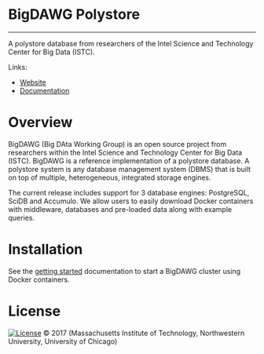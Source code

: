 # BigDAWG Polystore
---

A polystore database from researchers of the Intel Science and Technology Center for Big Data (ISTC).

Links:

* [Website](http://bigdawg.mit.edu/)
* [Documentation](http://bigdawg-documentation.readthedocs.io/en/latest/index.html)

# Overview

BigDAWG (Big DAta Working Group) is an open source project from researchers within the Intel Science and Technology Center for Big Data (ISTC). BigDAWG is a reference implementation of a polystore database. A polystore system is any database management system (DBMS) that is built on top of multiple, heterogeneous, integrated storage engines.

The current release includes support for 3 database engines: PostgreSQL, SciDB and Accumulo. We allow users to easily download Docker containers with middleware, databases and pre-loaded data along with example queries.


# Installation

See the [getting started](http://bigdawg-documentation.readthedocs.io/en/latest/getting-started.html) documentation to start a BigDAWG cluster using Docker containers.


# License

[![License](https://img.shields.io/badge/License-BSD%203--Clause-blue.svg)](https://opensource.org/licenses/BSD-3-Clause)
© 2017 (Massachusetts Institute of Technology, Northwestern University, University of Chicago)
